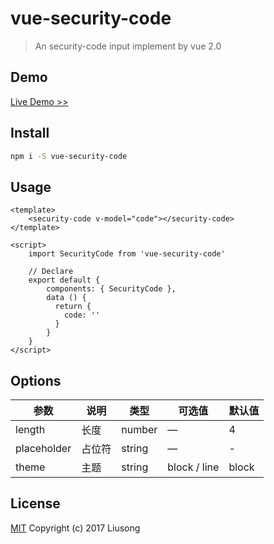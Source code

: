 # vue-security-code

> An security-code input implement by vue 2.0

## Demo

[Live Demo >>](https://ls1231.github.io/vue-security-code/)

## Install

``` bash
npm i -S vue-security-code
```

## Usage
``` vue
<template>
    <security-code v-model="code"></security-code>
</template>

<script>
    import SecurityCode from 'vue-security-code'

    // Declare
    export default {
        components: { SecurityCode },
        data () {
          return {
            code: ''
          }
        }
    }
</script>
```

## Options

参数 | 说明 | 类型 | 可选值 | 默认值
---- | --- | --- | --- | ---
length | 长度 | number | — | 4
placeholder | 占位符 | string | — | -
theme | 主题 | string | block / line | block

## License

[MIT](https://github.com/LS1231/vue-security-code/blob/master/LICENSE) Copyright (c) 2017 Liusong
